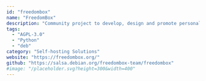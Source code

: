 ```yaml
---
id: "freedombox"
name: "FreedomBox"
description: "Community project to develop, design and promote personal servers running free software for private, personal, communications."
tags:
  - "AGPL-3.0"
  - "Python"
  - "deb"
category: "Self-hosting Solutions"
website: "https://freedombox.org/"
github: "https://salsa.debian.org/freedombox-team/freedombox"
#image: "/placeholder.svg?height=300&width=400"
---
```


